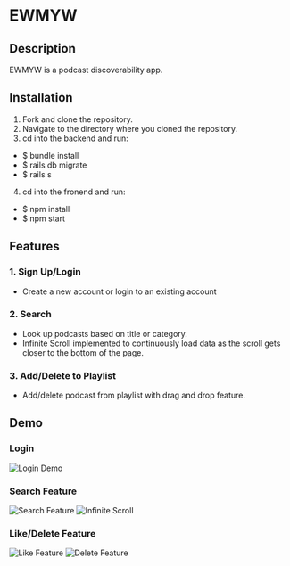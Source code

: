 # EWMYW

## Description

EWMYW is a podcast discoverability app.

## Installation
1. Fork and clone the repository. 
2. Navigate to the directory where you cloned the repository. 
3. cd into the backend and run:
  - $ bundle install
  - $ rails db migrate
  - $ rails s
 4. cd into the fronend and run:
  - $ npm install
  - $ npm start

## Features
### 1. Sign Up/Login
  - Create a new account or login to an existing account
  
### 2. Search
  - Look up podcasts based on title or category.
  - Infinite Scroll implemented to continuously load data as the scroll gets closer to the bottom of the page.
 
### 3. Add/Delete to Playlist
  - Add/delete podcast from playlist with drag and drop feature.

## Demo
### Login
![Login Demo](https://media.giphy.com/media/WfsSKpnQnvc7nVzn04/giphy.gif)

### Search Feature
![Search Feature](https://media.giphy.com/media/yvXSaotfF6l5m2DF9x/giphy.gif)
![Infinite Scroll](https://media.giphy.com/media/LVv0jW8Tf9OlCuJcrE/giphy.gif)

### Like/Delete Feature
![Like Feature](https://media.giphy.com/media/HPF604n1W5lYISdWDn/giphy.gif)
![Delete Feature](https://media.giphy.com/media/3f6HlDrauZsHyZ9rEg/giphy.gif)
